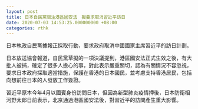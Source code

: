```yaml
---
layout: post
title: 日本自民黨關注港區國安法　擬要求取消習近平訪日
date: 2020-07-03 14:53:25.000000000 +08:00
categories: rthk
---
```


日本執政自民黨據報正採取行動，要求政府取消中國國家主席習近平的訪日計劃。

日本放送協會報道，自民黨草擬的一項決議提到，港區國安法正式生效之後，有大批人被捕，確定了很多人擔心的事，對此表示嚴重關切，認為有關情況不容忽視，要求日本政府採取適當措施，保護在香港的日本國民，並考慮支持香港居民，包括向想前往日本的人發放工作簽證。

習近平原本今年4月以國賓身份訪問日本，但因為新型肺炎疫情押後，日本防衛相河野太郎日前表示，北京通過港區國安法後，對習近平的訪問產生重大影響。
